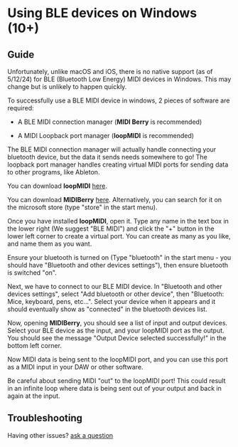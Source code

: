# Using BLE devices on Windows (10+)

## Guide

Unfortunately, unlike macOS and iOS, there is no native support (as of 5/12/24) for BLE (Bluetooth Low Energy) MIDI devices in Windows. This may change but is unlikely to happen quickly.

To successfully use a BLE MIDI device in windows, 2 pieces of software are required:

- A BLE MIDI connection manager (**MIDI Berry** is recommended)

- A MIDI Loopback port manager (**loopMIDI** is recommended)

The BLE MIDI connection manager will actually handle connecting your bluetooth device, but the data it sends needs somewhere to go! The loopback port manager handles creating virtual MIDI ports for sending data to other programs, like Ableton.

You can download **loopMIDI** [here](https://www.tobias-erichsen.de/software/loopmidi.html).

You can download **MIDIBerry** [here](https://apps.microsoft.com/detail/9n39720h2m05?rtc=1&hl=en-gb&gl=GB). Alternatively, you can search for it on the microsoft store (type "store" in the start menu).

Once you have installed **loopMIDI**, open it. Type any name in the text box in the lower right (We suggest "BLE MIDI") and click the "+" button in the lower left corner to create a virtual port. You can create as many as you like, and name them as you want.

Ensure your bluetooth is turned on (Type "bluetooth" in the start menu - you should have "Bluetooth and other devices settings"), then ensure bluetooth is switched "on".

Next, we have to connect to our BLE MIDI device. In "Bluetooth and other devices settings", select "Add bluetooth or other device", then "Bluetooth: Mice, keyboard, pens, etc...". Select your device when it appears and it should eventually show as "connected" in the bluetooth devices list.

Now, opening **MIDIBerry**, you should see a list of input and output devices. Select your BLE device as the input, and your loopMIDI port as the output. You should see the message "Output Device selected successfully!" in the bottom left corner.

Now MIDI data is being sent to the loopMIDI port, and you can use this port as a MIDI input in your DAW or other software.

Be careful about sending MIDI "out" to the loopMIDI port! This could result in an infinite loop where data is being sent out of your output and back in again at the input.


## Troubleshooting

Having other issues? [ask a question](<mailto:ChrisBall@omnimusic.org.uk>)

